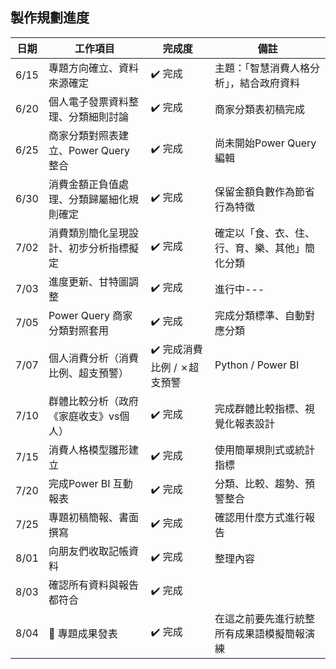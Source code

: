 ## 製作規劃進度
| 日期   | 工作項目                             | 完成度   | 備註                                  |
| ------ | ------------------------------------ | -------- | ------------------------------------- |
| 6/15 | 專題方向確立、資料來源確定           | ✔️ 完成  | 主題：「智慧消費人格分析」，結合政府資料 |
| 6/20 | 個人電子發票資料整理、分類細則討論 | ✔️ 完成 | 商家分類表初稿完成                     |
| 6/25 | 商家分類對照表建立、Power Query 整合 | ✔️ 完成 | 尚未開始Power Query編輯                |
| 6/30 | 消費金額正負值處理、分類歸屬細化規則確定 | ✔️ 完成 | 保留金額負數作為節省行為特徵                |
| 7/02 | 消費類別簡化呈現設計、初步分析指標擬定 | ✔️ 完成 | 確定以「食、衣、住、行、育、樂、其他」簡化分類     |
| 7/03 | 進度更新、甘特圖調整 | ✔️ 完成 | 進行中---     |
| 7/05 | Power Query 商家分類對照套用 | ✔️ 完成 | 完成分類標準、自動對應分類     |
| 7/07 | 個人消費分析（消費比例、超支預警） |  ✔️ 完成消費比例 / ✗超支預警 | Python / Power BI     |
| 7/10 | 群體比較分析（政府《家庭收支》vs個人） | ✔️ 完成 | 完成群體比較指標、視覺化報表設計    |
| 7/15 | 消費人格模型雛形建立 |  ✔️ 完成 | 使用簡單規則式或統計指標    |
| 7/20 | 完成Power BI 互動報表 | ✔️ 完成 | 分類、比較、趨勢、預警整合    |
| 7/25 | 專題初稿簡報、書面撰寫 | ✔️ 完成 | 確認用什麼方式進行報告    |
| 8/01 | 向朋友們收取記帳資料 | ✔️ 完成 | 整理內容    |
| 8/03 | 確認所有資料與報告都符合 | ✔️ 完成 |     |
| 8/04 | 🏁 專題成果發表 | ✔️ 完成 |  在這之前要先進行統整所有成果語模擬簡報演練   |
